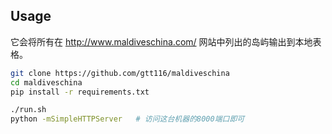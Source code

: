 ## Usage

它会将所有在 http://www.maldiveschina.com/ 网站中列出的岛屿输出到本地表格。


```bash
git clone https://github.com/gtt116/maldiveschina
cd maldiveschina
pip install -r requirements.txt

./run.sh
python -mSimpleHTTPServer   # 访问这台机器的8000端口即可
```
